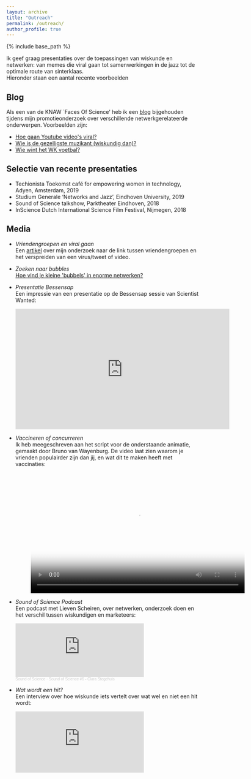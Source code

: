 ```yaml
---
layout: archive
title: "Outreach"
permalink: /outreach/
author_profile: true
---
```


{% include base_path %}

Ik geef graag presentaties over de toepassingen van wiskunde en netwerken: van memes die viral gaan tot samenwerkingen in de jazz tot de optimale route van sinterklaas.  
Hieronder staan een aantal recente voorbeelden

Blog
----
Als een van de KNAW `Faces Of Science' heb ik een [blog](https://www.nemokennislink.nl/facesofscience/wetenschappers/clara-stegehuis/) bijgehouden tijdens mijn promotieonderzoek over  verschillende netwerkgerelateerde onderwerpen.
Voorbeelden zijn: 
* [Hoe gaan Youtube video's viral?](https://www.nemokennislink.nl/facesofscience/blogs/hoe-gaat-een-youtubevideo-viral/) 
* [Wie is de gezelligste muzikant (wiskundig dan)?](https://www.nemokennislink.nl/facesofscience/blogs/welke-muzikant-is-het-gezelligste/) 
* [Wie wint het WK voetbal?](https://www.nemokennislink.nl/facesofscience/blogs/wie-wint-het-wk-voetbal/)


Selectie van recente presentaties
----
* Techionista Toekomst café for empowering women in technology, Adyen, Amsterdam, 2019
* Studium Generale ‘Networks and Jazz’, Eindhoven University, 2019
* Sound of Science talkshow, Parktheater Eindhoven, 2018
* InScience Dutch International Science Film Festival, Nijmegen, 2018


Media
----
* *Vriendengroepen en viral gaan*<br/>
Een [artikel](https://www.engineersonline.nl/nieuws/id27152-verbindingen-tussen-groepen-mensen-bepalen-hoe-snel-een-virus-zich-verspreidt.html) over mijn onderzoek naar de link tussen vriendengroepen en het verspreiden van een virus/tweet of video. 

* *Zoeken naar bubbles*<br/>
[Hoe vind je kleine 'bubbels' in enorme netwerken?](https://www.nemokennislink.nl/publicaties/op-zoek-naar-bubbles/)

* *Presentatie Bessensap*<br/>
Een impressie van een presentatie op de Bessensap sessie van Scientist Wanted:
	<iframe width="560" height="315" src="https://videopress.com/embed/wEP40ehi" frameborder="0" allowfullscreen></iframe>
	<script src="https://videopress.com/videopress-iframe.js"></script>

* *Vaccineren of concurreren*<br/>
Ik heb meegeschreven aan het script voor de onderstaande animatie, gemaakt door Bruno van Wayenburg. De video laat zien waarom je vrienden populairder zijn dan jij, en wat dit te maken heeft met vaccinaties:
	<figure class="video_container" >
	<video width="560" height="315" controls="true" allowfullscreen="true" poster="../images/vriendschapsparadox.jpg">
		<source src="../images/vriendschapsparadox.mp4" type="video/mp4">
	</video>
	</figure>

* *Sound of Science Podcast*<br/>
Een podcast met Lieven Scheiren, over  netwerken, onderzoek doen en het verschil tussen wiskundigen en marketeers:
	<iframe width="70%" height="140" scrolling="no" frameborder="no" allow="autoplay" src="https://w.soundcloud.com/player/?url=https%3A//api.soundcloud.com/tracks/586262817&color=%23167ae2&auto_play=false&hide_related=false&show_comments=true&show_user=true&show_reposts=false&show_teaser=true"></iframe><div style="font-size: 10px; color: #cccccc;line-break: anywhere;word-break: normal;overflow: hidden;white-space: nowrap;text-overflow: ellipsis; font-family: Interstate,Lucida Grande,Lucida Sans Unicode,Lucida Sans,Garuda,Verdana,Tahoma,sans-serif;font-weight: 100;"><a href="https://soundcloud.com/user-563469139" title="Sound of Science" target="_blank" style="color: #cccccc; text-decoration: none;">Sound of Science</a> · <a href="https://soundcloud.com/user-563469139/sound-of-science-6-clara" title="Sound of Science #6 - Clara Stegehuis" target="_blank" style="color: #cccccc; text-decoration: none;">Sound of Science #6 - Clara Stegehuis</a></div>


* *Wat wordt een hit?*<br/>
Een interview over hoe wiskunde iets vertelt over wat wel en niet een hit wordt:
	<iframe class="no-reload" style="margin-bottom:15px;width:70%;border:none;min-height:160px;" src="https://widgets.bnr.nl/audio-widget-v2/index.html?show=https://www.bnr.nl/podcast/json/10365178"></iframe>

